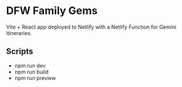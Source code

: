 ﻿# DFW Family Gems

Vite + React app deployed to Netlify with a Netlify Function for Gemini itineraries.

## Scripts
- npm run dev
- npm run build
- npm run preview
